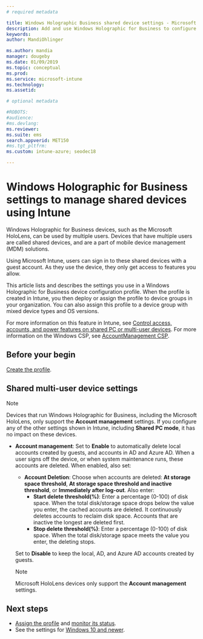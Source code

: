 ```yaml
---
# required metadata

title: Windows Holographic Business shared device settings - Microsoft Intune - Azure | Microsoft Docs
description: Add and use Windows Holographic for Business to configure devices that are shared, or used by multiple users in Microsoft Intune. See a list of the Account Management settings and what they do on the devices, including Microsoft HoloLens. 
keywords:
author: MandiOhlinger

ms.author: mandia
manager: dougeby
ms.date: 01/09/2019
ms.topic: conceptual
ms.prod:
ms.service: microsoft-intune
ms.technology:
ms.assetid:

# optional metadata

#ROBOTS:
#audience:
#ms.devlang:
ms.reviewer:
ms.suite: ems
search.appverid: MET150
#ms.tgt_pltfrm:
ms.custom: intune-azure; seodec18

---
```


# Windows Holographic for Business settings to manage shared devices using Intune

Windows Holographic for Business devices, such as the Microsoft HoloLens, can be used by multiple users. Devices that have multiple users are called shared devices, and are a part of mobile device management (MDM) solutions.

Using Microsoft Intune, users can sign in to these shared devices with a guest account. As they use the device, they only get access to features you allow.

This article lists and describes the settings you use in a Windows Holographic for Business device configuration profile. When the profile is created in Intune, you then deploy or assign the profile to device groups in your organization. You can also assign this profile to a device group with mixed device types and OS versions.

For more information on this feature in Intune, see [Control access, accounts, and power features on shared PC or multi-user devices](shared-user-device-settings.md). For more information on the Windows CSP, see [AccountManagement CSP](https://docs.microsoft.com/windows/client-management/mdm/accountmanagement-csp).

## Before your begin

[Create the profile](shared-user-device-settings.md).

## Shared multi-user device settings

> [!NOTE]
> Devices that run Windows Holographic for Business, including the Microsoft HoloLens, only support the **Account management** settings. If you configure any of the other settings shown in Intune, including **Shared PC mode**, it has no impact on these devices.

- **Account management**: Set to **Enable** to automatically delete local accounts created by guests, and accounts in AD and Azure AD. When a user signs off the device, or when system maintenance runs, these accounts are deleted. When enabled, also set:
  - **Account Deletion**: Choose when accounts are deleted: **At storage space threshold**, **At storage space threshold and inactive threshold**, or **Immediately after log-out**. Also enter:
    - **Start delete threshold(%)**: Enter a percentage (0-100) of disk space. When the total disk/storage space drops below the value you enter, the cached accounts are deleted. It continuously deletes accounts to reclaim disk space. Accounts that are inactive the longest are deleted first.
    - **Stop delete threshold(%)**: Enter a percentage (0-100) of disk space. When the total disk/storage space meets the value you enter, the deleting stops.

  Set to **Disable** to keep the local, AD, and Azure AD accounts created by guests.

  > [!NOTE]
  > Microsoft HoloLens devices only support the **Account management** settings.

## Next steps

- [Assign the profile](device-profile-assign.md) and [monitor its status](device-profile-monitor.md).
- See the settings for [Windows 10 and newer](shared-user-device-settings-windows.md).